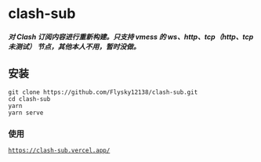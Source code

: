 # clash-sub

##### **对 Clash 订阅内容进行重新构建。只支持 vmess 的 ws、http、tcp（http、tcp 未测试） 节点，其他本人不用，暂时没做。**

## 安装

```
git clone https://github.com/Flysky12138/clash-sub.git
cd clash-sub
yarn
yarn serve
```

### 使用

[`https://clash-sub.vercel.app/`](https://clash-sub.vercel.app/)
